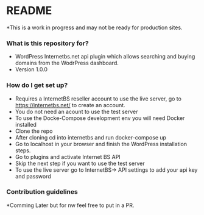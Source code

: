 # README #
*This is a work in progress and may not be ready for production sites.
 
### What is this repository for? ###

* WordPress Internetbs.net api plugin which allows searching and buying domains from the WodrPress dashboard. 
* Version 1.0.0

### How do I get set up? ###
* Requires a InternetBS reseller account to use the live server, go to https://internetbs.net/ to create an account.
* You do not need an acount to use the test server 
* To use the Docke-Compose development env you will need Docker installed
* Clone the repo
* After cloning cd into internetbs and run docker-compose up
* Go to localhost in your browser and finish the WordPress installation steps. 
* Go to plugins and activate Internet BS API
* Skip the next step if you want to use the test server 
* To use the live server go to InternetBS-> API settings to add your api key and password 
 
### Contribution guidelines ###
*Comming Later but for nw feel free to put in a PR. 


